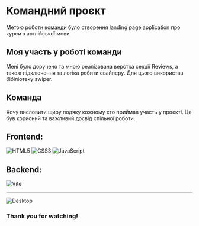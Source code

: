 # Командний проєкт

Метою роботи команди було створення landing page application про 
курси з англійської мови

## Моя участь у роботі команди

Мені було доручено та мною реалізована верстка секції Reviews, а також 
підключення та логіка робити свайперу.
Для цього використав бібіліотеку swiper.

## Команда

Хочу висловити щиру подяку кожному хто приймав участь у проєкті. 
Це був корисний та важливий досвід спільної роботи.

## Frontend:

![HTML5](https://img.shields.io/badge/html5-%23E34F26.svg?style=for-the-badge&logo=html5&logoColor=white)
![CSS3](https://img.shields.io/badge/css3-%231572B6.svg?style=for-the-badge&logo=css3&logoColor=white)
![JavaScript](https://img.shields.io/badge/javascript-%23323330.svg?style=for-the-badge&logo=javascript&logoColor=%23F7DF1E)

## Backend:

![Vite](https://img.shields.io/badge/vite-%23646CFF.svg?style=for-the-badge&logo=vite&logoColor=white)

---

![Desktop](./assets/Desktop.jpg)

### Thank you for watching!